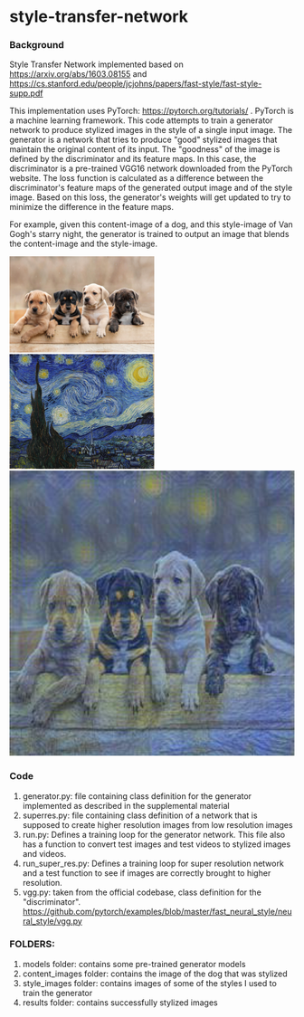 # style-transfer-network
### Background

Style Transfer Network implemented based on https://arxiv.org/abs/1603.08155 and https://cs.stanford.edu/people/jcjohns/papers/fast-style/fast-style-supp.pdf

This implementation uses PyTorch: https://pytorch.org/tutorials/ . PyTorch is a machine learning framework.
This code attempts to train a generator network to produce stylized images in the style of a single input image. The generator is a network that tries to produce "good" stylized images that maintain the original content of its input. The "goodness" of the image is defined by the discriminator and its feature maps. In this case, the discriminator is a pre-trained VGG16 network downloaded from the PyTorch website. The loss function is calculated as a difference between the discriminator's feature maps of the generated output image and of the style image. Based on this loss, the generator's weights will get updated to try to minimize the difference in the feature maps.

For example, given this content-image of a dog, and this style-image of Van Gogh's starry night, the generator is trained to output an image that blends the content-image and the style-image.

<img src="https://github.com/anjalipemmaraju/styletransfernetwork/blob/master/content_images/original_dog.jpg" width="256"> <img src="https://github.com/anjalipemmaraju/styletransfernetwork/blob/master/style_images/vangogh.jpg" width="256">
<img src="https://github.com/anjalipemmaraju/styletransfernetwork/blob/master/results/vangogh_dog.jpg" width="512">


### Code
1. generator.py: file containing class definition for the generator implemented as described in the supplemental material
2. superres.py: file containing class definition of a network that is supposed to create higher resolution images from low resolution images
3. run.py: Defines a training loop for the generator network. This file also has a function to convert test images and test videos to stylized images and videos.
4. run_super_res.py: Defines a training loop for super resolution network and a test function to see if images are correctly brought to higher resolution.
5. vgg.py: taken from the official codebase, class definition for the "discriminator". https://github.com/pytorch/examples/blob/master/fast_neural_style/neural_style/vgg.py

### FOLDERS:
1. models folder: contains some pre-trained generator models
2. content_images folder: contains the image of the dog that was stylized
3. style_images folder: contains images of some of the styles I used to train the generator
4. results folder: contains successfully stylized images


